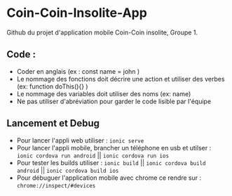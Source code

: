 # Coin-Coin-Insolite-App

Github du projet d'application mobile Coin-Coin insolite, Groupe 1.

## Code :

- Coder en anglais (ex : const name = john )
- Le nommage des fonctions doit décrire une action et utiliser des verbes (ex: function doThis(){} )
- Le nommage des variables doit utiliser des noms (ex: name)
- Ne pas utiliser d'abréviation pour garder le code lisible par l'équipe

## Lancement et Debug
- Pour lancer l'appli web utiliser : `ionic serve`
- Pour lancer l'appli mobile, brancher un téléphone en usb et utilser : `ionic cordova run android` ||  `ionic cordova run ios` 
- Pour tester les builds utiliser : `ionic build` || `ionic cordova build android` ||  `ionic cordova build ios` 
- Pour débuguer l'application mobile avec chrome ce rendre sur : `chrome://inspect/#devices`
